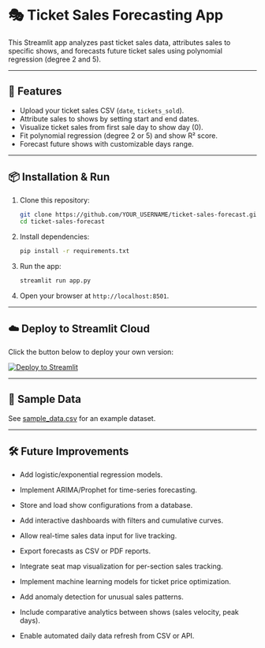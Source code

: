 # 🎭 Ticket Sales Forecasting App

This Streamlit app analyzes past ticket sales data, attributes sales to specific shows, and forecasts future ticket sales using polynomial regression (degree 2 and 5).

---

## 🚀 Features
- Upload your ticket sales CSV (`date`, `tickets_sold`).
- Attribute sales to shows by setting start and end dates.
- Visualize ticket sales from first sale day to show day (0).
- Fit polynomial regression (degree 2 or 5) and show R² score.
- Forecast future shows with customizable days range.

---

## 📦 Installation & Run

1. Clone this repository:
   ```bash
   git clone https://github.com/YOUR_USERNAME/ticket-sales-forecast.git
   cd ticket-sales-forecast
   ```

2. Install dependencies:
   ```bash
   pip install -r requirements.txt
   ```

3. Run the app:
   ```bash
   streamlit run app.py
   ```

4. Open your browser at `http://localhost:8501`.

---

## ☁️ Deploy to Streamlit Cloud
Click the button below to deploy your own version:

[![Deploy to Streamlit](https://static.streamlit.io/badges/streamlit_badge_black_white.svg)](https://share.streamlit.io/)

---

## 📂 Sample Data
See [sample_data.csv](sample_data.csv) for an example dataset.

---

## 🛠 Future Improvements
- Add logistic/exponential regression models.
- Implement ARIMA/Prophet for time-series forecasting.
- Store and load show configurations from a database.
- Add interactive dashboards with filters and cumulative curves.
- Allow real-time sales data input for live tracking.
- Export forecasts as CSV or PDF reports.

- Integrate seat map visualization for per-section sales tracking.
- Implement machine learning models for ticket price optimization.
- Add anomaly detection for unusual sales patterns.
- Include comparative analytics between shows (sales velocity, peak days).
- Enable automated daily data refresh from CSV or API.
